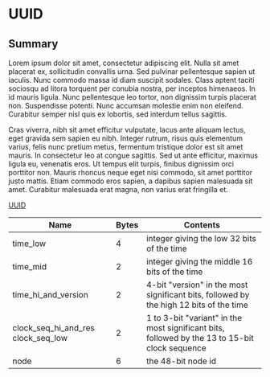 # UUID

## Summary

Lorem ipsum dolor sit amet, consectetur adipiscing elit. Nulla sit amet placerat ex, sollicitudin convallis urna. Sed pulvinar pellentesque sapien ut iaculis. Nunc commodo massa id diam suscipit sodales. Class aptent taciti sociosqu ad litora torquent per conubia nostra, per inceptos himenaeos. In id mauris ligula. Nunc pellentesque leo tortor, non dignissim turpis placerat non. Suspendisse potenti. Nunc accumsan molestie enim non eleifend. Curabitur semper nisl quis ex lobortis, sed interdum tellus sagittis.

Cras viverra, nibh sit amet efficitur vulputate, lacus ante aliquam lectus, eget gravida sem sapien eu nibh. Integer rutrum, risus quis elementum varius, felis nunc pretium metus, fermentum tristique dolor est sit amet mauris. In consectetur leo at congue sagittis. Sed ut ante efficitur, maximus ligula eu, venenatis eros. Ut tempus elit turpis, finibus dignissim orci porttitor non. Mauris rhoncus neque eget nisi commodo, sit amet porttitor justo mattis. Etiam commodo eros sapien, a dapibus sapien malesuada sit amet. Curabitur malesuada erat magna, non varius erat fringilla et.

[UUID](https://en.wikipedia.org/wiki/Universally_unique_identifier)

| Name                               | Bytes | Contents                                                                                       |
| ---------------------------------- | ----- | ---------------------------------------------------------------------------------------------- |
| time_low                           | 4     | integer giving the low 32 bits of the time                                                     |
| time_mid                           | 2     | integer giving the middle 16 bits of the time                                                  |
| time_hi_and_version                | 2     | 4-bit "version" in the most significant bits, followed by the high 12 bits of the time         |
| clock_seq_hi_and_res clock_seq_low | 2     | 1 to 3-bit "variant" in the most significant bits, followed by the 13 to 15-bit clock sequence |
| node                               | 6     | the 48-bit node id                                                                             |
